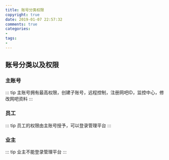 ```yaml
---
title: 账号分类权限
copyright: true
date: 2019-01-07 22:57:32
comments: true
categories:
- 
tags:
- 
---
```


## 账号分类以及权限

### 主账号

::: tip
主账号拥有最高权限，创建子账号，远程控制，注册网吧ID，监控中心，修改网吧资料
:::

### 员工

::: tip
员工的权限由主账号授予，可以登录管理平台
:::

### 业主

::: tip
业主不能登录管理平台
:::
